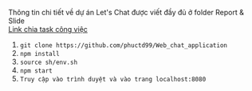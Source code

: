Thông tin chi tiết về dự án Let's Chat được viết đầy đủ ở folder Report & Slide
<br/>
<a href="https://docs.google.com/spreadsheets/d/1r1XkFP6wf1ARvFa_k_qj7CYRpADcoELrOA5vRbfriqI/edit?usp=sharing" target="_blank">Link chia task công việc</a>
1. ```git clone https://github.com/phuctd99/Web_chat_application```
2. ```npm install```
3. ```source sh/env.sh```
4. ```npm start```
5. ```Truy cập vào trình duyệt và vào trang localhost:8080```



